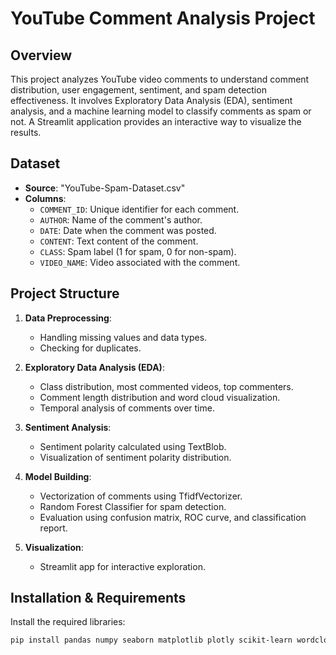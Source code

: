 # YouTube Comment Analysis Project

## Overview

This project analyzes YouTube video comments to understand comment distribution, user engagement, sentiment, and spam detection effectiveness. It involves Exploratory Data Analysis (EDA), sentiment analysis, and a machine learning model to classify comments as spam or not. A Streamlit application provides an interactive way to visualize the results.

## Dataset

- **Source**: "YouTube-Spam-Dataset.csv"
- **Columns**:
  - `COMMENT_ID`: Unique identifier for each comment.
  - `AUTHOR`: Name of the comment's author.
  - `DATE`: Date when the comment was posted.
  - `CONTENT`: Text content of the comment.
  - `CLASS`: Spam label (1 for spam, 0 for non-spam).
  - `VIDEO_NAME`: Video associated with the comment.

## Project Structure

1. **Data Preprocessing**:
   - Handling missing values and data types.
   - Checking for duplicates.
   
2. **Exploratory Data Analysis (EDA)**:
   - Class distribution, most commented videos, top commenters.
   - Comment length distribution and word cloud visualization.
   - Temporal analysis of comments over time.
   
3. **Sentiment Analysis**:
   - Sentiment polarity calculated using TextBlob.
   - Visualization of sentiment polarity distribution.

4. **Model Building**:
   - Vectorization of comments using TfidfVectorizer.
   - Random Forest Classifier for spam detection.
   - Evaluation using confusion matrix, ROC curve, and classification report.

5. **Visualization**:
   - Streamlit app for interactive exploration.

## Installation & Requirements

Install the required libraries:

```bash
pip install pandas numpy seaborn matplotlib plotly scikit-learn wordcloud textblob streamlit
